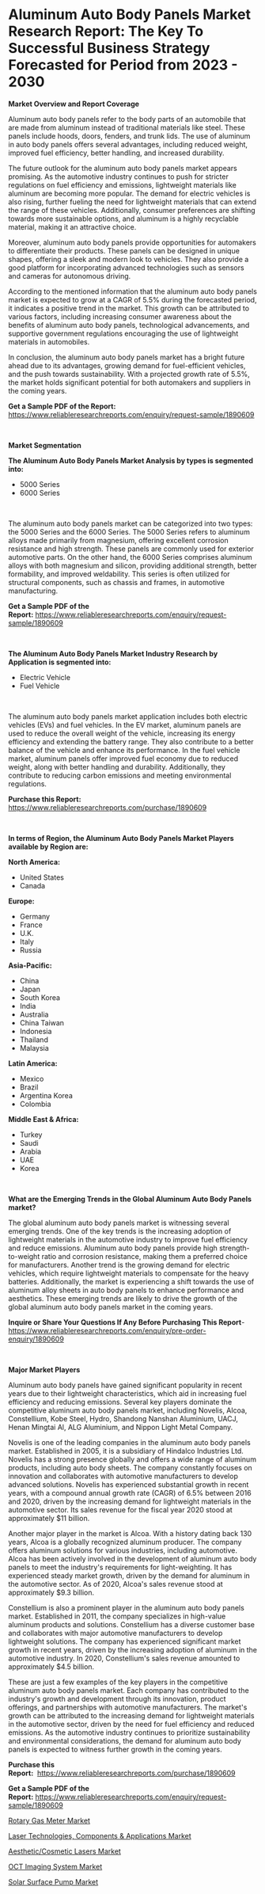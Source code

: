 <p><h1>Aluminum Auto Body Panels Market Research Report: The Key To Successful Business Strategy Forecasted for Period from 2023 - 2030</h1></p><p><strong>Market Overview and Report Coverage</strong></p>
<p><p>Aluminum auto body panels refer to the body parts of an automobile that are made from aluminum instead of traditional materials like steel. These panels include hoods, doors, fenders, and trunk lids. The use of aluminum in auto body panels offers several advantages, including reduced weight, improved fuel efficiency, better handling, and increased durability.</p><p>The future outlook for the aluminum auto body panels market appears promising. As the automotive industry continues to push for stricter regulations on fuel efficiency and emissions, lightweight materials like aluminum are becoming more popular. The demand for electric vehicles is also rising, further fueling the need for lightweight materials that can extend the range of these vehicles. Additionally, consumer preferences are shifting towards more sustainable options, and aluminum is a highly recyclable material, making it an attractive choice.</p><p>Moreover, aluminum auto body panels provide opportunities for automakers to differentiate their products. These panels can be designed in unique shapes, offering a sleek and modern look to vehicles. They also provide a good platform for incorporating advanced technologies such as sensors and cameras for autonomous driving.</p><p>According to the mentioned information that the aluminum auto body panels market is expected to grow at a CAGR of 5.5% during the forecasted period, it indicates a positive trend in the market. This growth can be attributed to various factors, including increasing consumer awareness about the benefits of aluminum auto body panels, technological advancements, and supportive government regulations encouraging the use of lightweight materials in automobiles.</p><p>In conclusion, the aluminum auto body panels market has a bright future ahead due to its advantages, growing demand for fuel-efficient vehicles, and the push towards sustainability. With a projected growth rate of 5.5%, the market holds significant potential for both automakers and suppliers in the coming years.</p></p>
<p><strong>Get a Sample PDF of the Report:</strong> <a href="https://www.reliableresearchreports.com/enquiry/request-sample/1890609">https://www.reliableresearchreports.com/enquiry/request-sample/1890609</a></p>
<p>&nbsp;</p>
<p><strong>Market Segmentation</strong></p>
<p><strong>The Aluminum Auto Body Panels Market Analysis by types is segmented into:</strong></p>
<p><ul><li>5000 Series</li><li>6000 Series</li></ul></p>
<p>&nbsp;</p>
<p><p>The aluminum auto body panels market can be categorized into two types: the 5000 Series and the 6000 Series. The 5000 Series refers to aluminum alloys made primarily from magnesium, offering excellent corrosion resistance and high strength. These panels are commonly used for exterior automotive parts. On the other hand, the 6000 Series comprises aluminum alloys with both magnesium and silicon, providing additional strength, better formability, and improved weldability. This series is often utilized for structural components, such as chassis and frames, in automotive manufacturing.</p></p>
<p><strong>Get a Sample PDF of the Report:</strong>&nbsp;<a href="https://www.reliableresearchreports.com/enquiry/request-sample/1890609">https://www.reliableresearchreports.com/enquiry/request-sample/1890609</a></p>
<p>&nbsp;</p>
<p><strong>The Aluminum Auto Body Panels Market Industry Research by Application is segmented into:</strong></p>
<p><ul><li>Electric Vehicle</li><li>Fuel Vehicle</li></ul></p>
<p>&nbsp;</p>
<p><p>The aluminum auto body panels market application includes both electric vehicles (EVs) and fuel vehicles. In the EV market, aluminum panels are used to reduce the overall weight of the vehicle, increasing its energy efficiency and extending the battery range. They also contribute to a better balance of the vehicle and enhance its performance. In the fuel vehicle market, aluminum panels offer improved fuel economy due to reduced weight, along with better handling and durability. Additionally, they contribute to reducing carbon emissions and meeting environmental regulations.</p></p>
<p><strong>Purchase this Report:</strong>&nbsp; <a href="https://www.reliableresearchreports.com/purchase/1890609">https://www.reliableresearchreports.com/purchase/1890609</a></p>
<p>&nbsp;</p>
<p><strong>In terms of Region, the Aluminum Auto Body Panels Market Players available by Region are:</strong></p>
<p>
    <p> <strong> North America: </strong>
        <ul>
            <li>United States</li>
            <li>Canada</li>
        </ul>
        </p> 
    <p> <strong> Europe: </strong>
        <ul>
            <li>Germany</li>
            <li>France</li>
            <li>U.K.</li>
            <li>Italy</li>
            <li>Russia</li>
        </ul>
        </p> 
    <p> <strong> Asia-Pacific: </strong>
        <ul>
            <li>China</li>
            <li>Japan</li>
            <li>South Korea</li>
            <li>India</li>
            <li>Australia</li>
            <li>China Taiwan</li>
            <li>Indonesia</li>
            <li>Thailand</li>
            <li>Malaysia</li>
        </ul>
        </p> 
    <p> <strong> Latin America: </strong>
        <ul>
            <li>Mexico</li>
            <li>Brazil</li>
            <li>Argentina Korea</li>
            <li>Colombia</li>
        </ul>
        </p> 
    <p> <strong> Middle East & Africa: </strong>
        <ul>
            <li>Turkey</li>
            <li>Saudi</li>
            <li>Arabia</li>
            <li>UAE</li>
            <li>Korea</li>
        </ul>
    </p>
    </p>
<p>&nbsp;</p>
<p><strong>What are the Emerging Trends in the Global Aluminum Auto Body Panels market?</strong></p>
<p><p>The global aluminum auto body panels market is witnessing several emerging trends. One of the key trends is the increasing adoption of lightweight materials in the automotive industry to improve fuel efficiency and reduce emissions. Aluminum auto body panels provide high strength-to-weight ratio and corrosion resistance, making them a preferred choice for manufacturers. Another trend is the growing demand for electric vehicles, which require lightweight materials to compensate for the heavy batteries. Additionally, the market is experiencing a shift towards the use of aluminum alloy sheets in auto body panels to enhance performance and aesthetics. These emerging trends are likely to drive the growth of the global aluminum auto body panels market in the coming years.</p></p>
<p><strong>Inquire or Share Your Questions If Any Before Purchasing This Report</strong>- <a href="https://www.reliableresearchreports.com/enquiry/pre-order-enquiry/1890609">https://www.reliableresearchreports.com/enquiry/pre-order-enquiry/1890609</a></p>
<p>&nbsp;</p>
<p><strong>Major Market Players</strong></p>
<p><p>Aluminum auto body panels have gained significant popularity in recent years due to their lightweight characteristics, which aid in increasing fuel efficiency and reducing emissions. Several key players dominate the competitive aluminum auto body panels market, including Novelis, Alcoa, Constellium, Kobe Steel, Hydro, Shandong Nanshan Aluminium, UACJ, Henan Mingtai Al, ALG Aluminium, and Nippon Light Metal Company.</p><p>Novelis is one of the leading companies in the aluminum auto body panels market. Established in 2005, it is a subsidiary of Hindalco Industries Ltd. Novelis has a strong presence globally and offers a wide range of aluminum products, including auto body sheets. The company constantly focuses on innovation and collaborates with automotive manufacturers to develop advanced solutions. Novelis has experienced substantial growth in recent years, with a compound annual growth rate (CAGR) of 6.5% between 2016 and 2020, driven by the increasing demand for lightweight materials in the automotive sector. Its sales revenue for the fiscal year 2020 stood at approximately $11 billion.</p><p>Another major player in the market is Alcoa. With a history dating back 130 years, Alcoa is a globally recognized aluminum producer. The company offers aluminum solutions for various industries, including automotive. Alcoa has been actively involved in the development of aluminum auto body panels to meet the industry's requirements for light-weighting. It has experienced steady market growth, driven by the demand for aluminum in the automotive sector. As of 2020, Alcoa's sales revenue stood at approximately $9.3 billion.</p><p>Constellium is also a prominent player in the aluminum auto body panels market. Established in 2011, the company specializes in high-value aluminum products and solutions. Constellium has a diverse customer base and collaborates with major automotive manufacturers to develop lightweight solutions. The company has experienced significant market growth in recent years, driven by the increasing adoption of aluminum in the automotive industry. In 2020, Constellium's sales revenue amounted to approximately $4.5 billion.</p><p>These are just a few examples of the key players in the competitive aluminum auto body panels market. Each company has contributed to the industry's growth and development through its innovation, product offerings, and partnerships with automotive manufacturers. The market's growth can be attributed to the increasing demand for lightweight materials in the automotive sector, driven by the need for fuel efficiency and reduced emissions. As the automotive industry continues to prioritize sustainability and environmental considerations, the demand for aluminum auto body panels is expected to witness further growth in the coming years.</p></p>
<p><strong>Purchase this Report:</strong>&nbsp;&nbsp;<a href="https://www.reliableresearchreports.com/purchase/1890609">https://www.reliableresearchreports.com/purchase/1890609</a></p>
<p></p>
<p><strong>Get a Sample PDF of the Report:</strong>&nbsp;<a href="https://www.reliableresearchreports.com/enquiry/request-sample/1890609">https://www.reliableresearchreports.com/enquiry/request-sample/1890609</a></p>
<p><p><a href="https://www.linkedin.com/pulse/rotary-gas-meter-market-size-2023-2030-global-industrial-analysis-qbnee/">Rotary Gas Meter Market</a></p><p><a href="https://medium.com/@ransomjohns101/laser-technologies-components-applications-market-comprehensive-assessment-by-type-8e1a3487c29a">Laser Technologies, Components & Applications Market</a></p><p><a href="https://medium.com/@staceyhilll3626/aesthetic-cosmetic-lasers-market-share-evolution-and-market-growth-trends-2023-2030-e0ba453d2641">Aesthetic/Cosmetic Lasers Market</a></p><p><a href="https://www.linkedin.com/pulse/oct-imaging-system-market-research-report-unlocks-analysis-ythfe/">OCT Imaging System Market</a></p><p><a href="https://www.linkedin.com/pulse/solar-surface-pump-market-research-report-unlocks-analysis-rpj1e/">Solar Surface Pump Market</a></p></p>